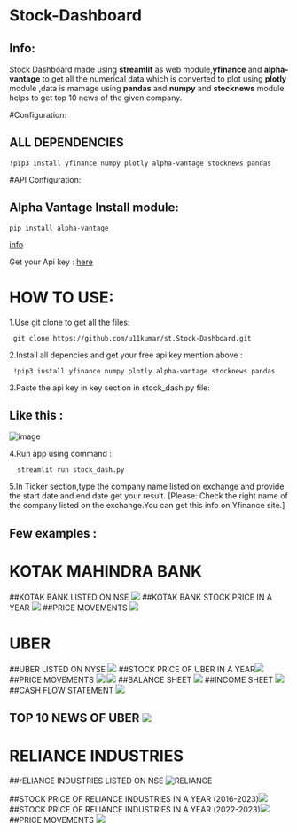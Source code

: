 # Stock-Dashboard

## Info:
  Stock Dashboard made using **streamlit** as web module,**yfinance** and **alpha-vantage** to get all the numerical data which is converted to plot using **plotly** module ,data is mamage using **pandas** and **numpy** and 
**stocknews** module helps to get top 10 news of the given company.

#Configuration:
  ## ALL DEPENDENCIES
    !pip3 install yfinance numpy plotly alpha-vantage stocknews pandas 

     

#API Configuration:
  ## Alpha Vantage Install module:
    pip install alpha-vantage 
    
  [info](https://pypi.org/project/alpha-vantage/)
  
  Get your Api key : [here](https://www.alphavantage.co/support/#api-key)


# HOW TO USE:
1.Use git clone to get all the files:

     git clone https://github.com/u11kumar/st.Stock-Dashboard.git
2.Install all depencies and get your free api key mention above :
    
     !pip3 install yfinance numpy plotly alpha-vantage stocknews pandas

3.Paste the api key in key section in stock_dash.py file:
## Like this :
  ![image](https://github.com/u11kumar/st.Stock-Dashboard/assets/47977758/5cb0f360-ad6f-43dc-a86f-916996a2e681)

4.Run app using command :
      
      streamlit run stock_dash.py
5.In Ticker section,type the company name listed on exchange and provide the start date and end date get your result.
[Please: Check the right name of the company listed on the exchange.You can get this info on Yfinance site.]

## Few examples :



# KOTAK MAHINDRA BANK
##KOTAK BANK LISTED ON NSE ![](https://github.com/u11kumar/screenshot-of-projects/blob/main/Screenshot%20from%202023-08-01%2017.31.30.png)
##KOTAK BANK STOCK PRICE IN A YEAR ![](https://github.com/u11kumar/screenshot-of-projects/blob/main/Screenshot%20from%202023-08-01%2017.33.09.png)
##PRICE MOVEMENTS ![](https://github.com/u11kumar/screenshot-of-projects/blob/main/Screenshot%20from%202023-08-01%2017.33.24.png)

# UBER
##UBER LISTED ON NYSE ![](https://github.com/u11kumar/screenshot-of-projects/blob/main/Screenshot%20from%202023-08-01%2017.31.06.png)
##STOCK PRICE OF UBER IN A YEAR![](https://github.com/u11kumar/screenshot-of-projects/blob/main/Screenshot%20from%202023-08-01%2017.32.05.png)
##PRICE MOVEMENTS ![](https://github.com/u11kumar/screenshot-of-projects/blob/main/Screenshot%20from%202023-08-01%2017.32.18.png)
![](https://github.com/u11kumar/screenshot-of-projects/blob/main/Screenshot%20from%202023-08-01%2017.32.28.png)
##BALANCE SHEET ![](https://github.com/u11kumar/screenshot-of-projects/blob/main/Screenshot%20from%202023-08-01%2017.32.37.png)
##INCOME SHEET ![](https://github.com/u11kumar/screenshot-of-projects/blob/main/Screenshot%20from%202023-08-01%2017.32.43.png)
##CASH FLOW STATEMENT ![](https://github.com/u11kumar/screenshot-of-projects/blob/main/Screenshot%20from%202023-08-01%2017.32.50.png)
## TOP 10 NEWS OF UBER ![](https://github.com/u11kumar/screenshot-of-projects/blob/main/Screenshot%20from%202023-08-01%2017.32.55.png)




# RELIANCE INDUSTRIES


##rELIANCE INDUSTRIES LISTED ON NSE ![ RELIANCE ](https://github.com/u11kumar/screenshot-of-projects/blob/main/Screenshot%20from%202023-08-01%2016.58.09.png)

##STOCK PRICE OF RELIANCE INDUSTRIES IN A YEAR (2016-2023)![](https://github.com/u11kumar/screenshot-of-projects/blob/main/Screenshot%20from%202023-08-01%2017.31.42.png)
##STOCK PRICE OF RELIANCE INDUSTRIES IN A YEAR (2022-2023)![](https://github.com/u11kumar/screenshot-of-projects/blob/main/Screenshot%20from%202023-08-01%2016.58.20.png)
##PRICE MOVEMENTS ![](https://github.com/u11kumar/screenshot-of-projects/blob/main/Screenshot%20from%202023-08-01%2016.58.33.png)




